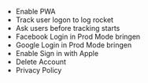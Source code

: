 - Enable PWA
- Track user logon to log rocket
- Ask users before tracking starts
- Facebook Login in Prod Mode bringen
- Google Login in Prod Mode bringen
- Enable Sign in with Apple
- Delete Account
- Privacy Policy